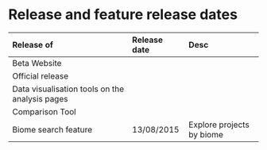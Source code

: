 # Release and feature release dates #

| **Release of** | **Release date** | **Desc** |
|:---------------|:-----------------|:---------|
|Beta Website    |                  |          |
|Official release |                  |          |
|Data visualisation tools on the analysis pages |                  |          |
|Comparison Tool |                  |          |
|Biome search feature | 13/08/2015 | Explore projects by biome |
